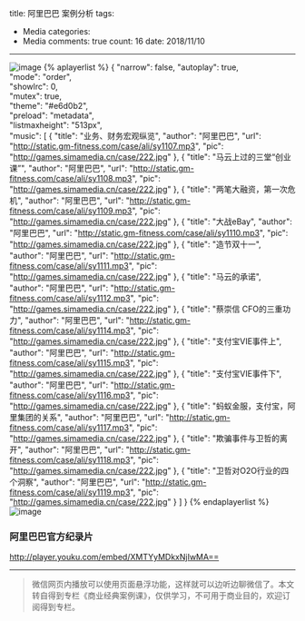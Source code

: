 title: 阿里巴巴 案例分析
tags: 
  - Media
categories: 
  - Media
comments: true
count: 16
date: 2018/11/10
---
  ![image](/images/80f042fdfdcf45dd627b8b86c32fe331.png)
{% aplayerlist %}
{
    "narrow": false,
    "autoplay": true,  
    "mode": "order",    
    "showlrc": 0,               
    "mutex": true,                      
    "theme": "#e6d0b2",	            
    "preload": "metadata",              
    "listmaxheight": "513px",           
    "music": [
        {
            "title": "业务、财务宏观纵览",
            "author": "阿里巴巴",
            "url": "http://static.gm-fitness.com/case/ali/sy1107.mp3",
            "pic": "http://games.simamedia.cn/case/222.jpg"
        },
        {
            "title": "马云上过的三堂“创业课”",
            "author": "阿里巴巴",
            "url": "http://static.gm-fitness.com/case/ali/sy1108.mp3",
            "pic": "http://games.simamedia.cn/case/222.jpg"
        },
        {
            "title": "两笔大融资，第一次危机",
            "author": "阿里巴巴",
            "url": "http://static.gm-fitness.com/case/ali/sy1109.mp3",
            "pic": "http://games.simamedia.cn/case/222.jpg"
        },
        {
            "title": "大战eBay",
            "author": "阿里巴巴",
            "url": "http://static.gm-fitness.com/case/ali/sy1110.mp3",
            "pic": "http://games.simamedia.cn/case/222.jpg"
        },
        {
            "title": "造节双十一",
            "author": "阿里巴巴",
            "url": "http://static.gm-fitness.com/case/ali/sy1111.mp3",
            "pic": "http://games.simamedia.cn/case/222.jpg"
        },
        {
            "title": "马云的承诺",
            "author": "阿里巴巴",
            "url": "http://static.gm-fitness.com/case/ali/sy1112.mp3",
            "pic": "http://games.simamedia.cn/case/222.jpg"
        },
        {
            "title": "蔡崇信 CFO的三重功力",
            "author": "阿里巴巴",
            "url": "http://static.gm-fitness.com/case/ali/sy1114.mp3",
            "pic": "http://games.simamedia.cn/case/222.jpg"
        },
        {
            "title": "支付宝VIE事件上",
            "author": "阿里巴巴",
            "url": "http://static.gm-fitness.com/case/ali/sy1115.mp3",
            "pic": "http://games.simamedia.cn/case/222.jpg"
        },
        {
            "title": "支付宝VIE事件下",
            "author": "阿里巴巴",
            "url": "http://static.gm-fitness.com/case/ali/sy1116.mp3",
            "pic": "http://games.simamedia.cn/case/222.jpg"
        },
        {
            "title": "蚂蚁金服，支付宝，阿里集团的关系",
            "author": "阿里巴巴",
            "url": "http://static.gm-fitness.com/case/ali/sy1117.mp3",
            "pic": "http://games.simamedia.cn/case/222.jpg"
        },
        {
            "title": "欺骗事件与卫哲的离开",
            "author": "阿里巴巴",
            "url": "http://static.gm-fitness.com/case/ali/sy1118.mp3",
            "pic": "http://games.simamedia.cn/case/222.jpg"
        },
        {
            "title": "卫哲对O2O行业的四个洞察",
            "author": "阿里巴巴",
            "url": "http://static.gm-fitness.com/case/ali/sy1119.mp3",
            "pic": "http://games.simamedia.cn/case/222.jpg"
        }
    ]
}
{% endaplayerlist %}
![image](/images/6ed8301507474c7ed4f5568008f25b25.png)

### 阿里巴巴官方纪录片

http://player.youku.com/embed/XMTYyMDkxNjIwMA==

-----
> 微信网页内播放可以使用页面悬浮功能，这样就可以边听边聊微信了。本文转自得到专栏《商业经典案例课》，仅供学习，不可用于商业目的，欢迎订阅得到专栏。